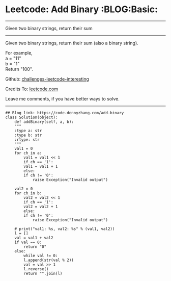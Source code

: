 
# Leetcode: Add Binary     :BLOG:Basic:

---

Given two binary strings, return their sum  

---

Given two binary strings, return their sum (also a binary string).  

For example,  
a = "11"  
b = "1"  
Return "100".  

Github: [challenges-leetcode-interesting](https://github.com/DennyZhang/challenges-leetcode-interesting/tree/master/problems/add-binary)  

Credits To: [leetcode.com](https://leetcode.com/problems/add-binary/description/)  

Leave me comments, if you have better ways to solve.  

---

    ## Blog link: https://code.dennyzhang.com/add-binary
    class Solution(object):
        def addBinary(self, a, b):
    	"""
    	:type a: str
    	:type b: str
    	:rtype: str
    	"""
    	val1 = 0
    	for ch in a:
    	    val1 = val1 << 1
    	    if ch == '1':
    		val1 = val1 + 1
    	    else:
    		if ch != '0':
    		    raise Exception("Invalid output")
    
    	val2 = 0
    	for ch in b:
    	    val2 = val2 << 1
    	    if ch == '1':
    		val2 = val2 + 1
    	    else:
    		if ch != '0':
    		    raise Exception("Invalid output")
    
    	# print("val1: %s, val2: %s" % (val1, val2))
    	l = []
    	val = val1 + val2
    	if val == 0:
    	    return "0"
    	else:
    	    while val != 0:
    		l.append(str(val % 2))
    		val = val >> 1
    	    l.reverse()
    	    return "".join(l)

